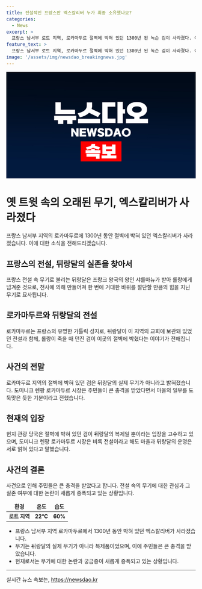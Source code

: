 ```yaml
---
title: 전설적인 프랑스판 엑스칼리버 누가 최종 소유했나요?
categories:
  - News
excerpt: >
  프랑스 남서부 로트 지역, 로카마두르 절벽에 박혀 있던 1300년 된 녹슨 검이 사라졌다. 이 칼은 프랑스 전설 속 무기인 뒤랑달로 불리며, 프랑크 왕국의 왕인 샤를마뉴가 받아 롤랑에게 넘겨준 것으로 알려져 있다. 현재 절도로 추정되며, 현지 당국은 수사 중이지만 검은 진짜 뒤랑달이 아니라고 밝혀졌다. 이에도 불구하고 로카마두르 시장은 주민들이 충격을 받았으며, 마을과 뒤랑달의 운명이 서로 얽혀 있다고 말했다.
feature_text: >
  프랑스 남서부 로트 지역, 로카마두르 절벽에 박혀 있던 1300년 된 녹슨 검이 사라졌다. 이 칼은 프랑스 전설 속 무기인 뒤랑달로 불리며, 프랑크 왕국의 왕인 샤를마뉴가 받아 롤랑에게 넘겨준 것으로 알려져 있다. 현재 절도로 추정되며, 현지 당국은 수사 중이지만 검은 진짜 뒤랑달이 아니라고 밝혀졌다. 이에도 불구하고 로카마두르 시장은 주민들이 충격을 받았으며, 마을과 뒤랑달의 운명이 서로 얽혀 있다고 말했다.
image: '/assets/img/newsdao_breakingnews.jpg'
---
```


<p><img src="/assets/img/newsdao_breakingnews.jpg" alt="cryptoinkorea 속보" /></p>

<h1 data-ke-size="size18">옛 트윗 속의 오래된 무기, 엑스칼리버가 사라졌다</h1>

<p data-ke-size="size16">프랑스 남서부 지역의 로카마두르에 1300년 동안 절벽에 박혀 있던 엑스칼리버가 사라졌습니다. 이에 대한 소식을 전해드리겠습니다.</p>

<h2 data-ke-size="size26">프랑스의 전설, 뒤랑달의 실존을 찾아서</h2>

<p data-ke-size="size16">프랑스 전설 속 무기로 불리는 뒤랑달은 프랑크 왕국의 왕인 샤를마뉴가 받아 롤랑에게 넘겨준 것으로, 천사에 의해 만들어져 한 번에 거대한 바위를 절단할 만큼의 힘을 지닌 무기로 묘사됩니다.</p>

<h2 data-ke-size="size26">로카마두르와 뒤랑달의 전설</h2>

<p data-ke-size="size16">로카마두르는 프랑스의 유명한 가톨릭 성지로, 뒤랑달이 이 지역의 교회에 보관돼 있었던 전설과 함께, 롤랑이 죽을 때 던진 검이 이곳의 절벽에 박혔다는 이야기가 전해집니다.</p>

<h2 data-ke-size="size26">사건의 전말</h2>

<p data-ke-size="size16">로카마두르 지역의 절벽에 박혀 있던 검은 뒤랑달의 실제 무기가 아니라고 밝혀졌습니다. 도미니크 렌팡 로카마두르 시장은 주민들이 큰 충격을 받았다면서 마을의 일부를 도둑맞은 듯한 기분이라고 전했습니다.</p>

<h2 data-ke-size="size26">현재의 입장</h2>

<p data-ke-size="size16">현지 관광 당국은 절벽에 박혀 있던 검이 뒤랑달의 복제일 뿐이라는 입장을 고수하고 있으며, 도미니크 렌팡 로카마두르 시장은 비록 전설이라고 해도 마을과 뒤랑달의 운명은 서로 얽혀 있다고 말했습니다.</p>

<h2 data-ke-size="size26">사건의 결론</h2>

<p data-ke-size="size16">사건으로 인해 주민들은 큰 충격을 받았다고 합니다. 전설 속의 무기에 대한 관심과 그 실존 여부에 대한 논란이 새롭게 증폭되고 있는 상황입니다.</p>

<table>
<thead>
<tr>
<td style="text-align: center; height: 17px;"><b>환경</b></td>
<td style="text-align: center; height: 17px;"><b>온도</b></td>
<td style="text-align: center; height: 17px;"><b>습도</b></td>
</tr>
</thead>
<tbody>
<tr>
<td style="text-align: center; height: 17px;"><b>로트 지역</b></td>
<td style="text-align: center; height: 17px;"><b>22°C</b></td>
<td style="text-align: center; height: 17px;"><b>60%</b></td>
</tr>
</tbody>
</table>

<ul>
<li>프랑스 남서부 지역 로카마두르에서 1300년 동안 박혀 있던 엑스칼리버가 사라졌습니다.</li>
<li>무기는 뒤랑달의 실제 무기가 아니라 복제품이었으며, 이에 주민들은 큰 충격을 받았습니다.</li>
<li>현재로서는 무기에 대한 논란과 궁금증이 새롭게 증폭되고 있는 상황입니다.</li>
</ul>

<hr>
실시간 뉴스 속보는, <a href="https://newsdao.kr" rel="dofollow">https://newsdao.kr</a>


